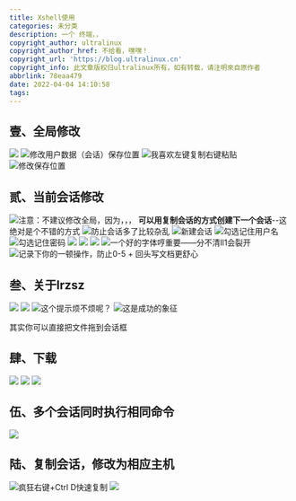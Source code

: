 ```yaml
---
title: Xshell使用
categories: 未分类
description: 一个 终端，，
copyright_author: ultralinux
copyright_author_href: 不给看，嘿嘿！
copyright_url: 'https://blog.ultralinux.cn'
copyright_info: 此文章版权归ultralinux所有，如有转载，请注明來自原作者
abbrlink: 78eaa479
date: 2022-04-04 14:10:58
tags:
---
```


## 壹、全局修改
![](https://img.ultralinux.cn/img/202302151423953.png?imageslim)
![修改用户数据（会话）保存位置](https://img.ultralinux.cn/img/202302151423979.png?imageslim)
![我喜欢左键复制右键粘贴](https://img.ultralinux.cn/img/202302151423607.png?imageslim)
![修改保存位置](https://img.ultralinux.cn/img/202302151423444.png?imageslim)

## 贰、当前会话修改
![注意：不建议修改全局，因为，，，](https://img.ultralinux.cn/img/202302151424634.png?imageslim)
**可以用复制会话的方式创建下一个会话**--这绝对是个不错的方式
![防止会话多了比较杂乱](https://img.ultralinux.cn/img/202302151424962.png?imageslim)
![新建会话](https://img.ultralinux.cn/img/202302151425374.png?imageslim)
![勾选记住用户名](https://img.ultralinux.cn/img/202302151425277.png?imageslim)
![勾选记住密码](https://img.ultralinux.cn/img/202302151426954.png?imageslim)
![](https://img.ultralinux.cn/img/202302151426321.png?imageslim)
![](https://img.ultralinux.cn/img/202302151426773.png?imageslim)
![](https://img.ultralinux.cn/img/202302151427392.png?imageslim)
![一个好的字体哼重要——分不清Il1会裂开](https://img.ultralinux.cn/img/202302151427098.png?imageslim)
![记录下你的一顿操作，防止0-5 + 回头写文档更舒心](https://img.ultralinux.cn/img/202302151427496.png?imageslim)

## 叁、关于lrzsz
![](https://img.ultralinux.cn/img/202302151431377.png?imageslim)
![](https://img.ultralinux.cn/img/202302151432296.png?imageslim)
![这个提示烦不烦呢？](https://img.ultralinux.cn/img/202302151432811.png?imageslim)
![这是成功的象征](https://img.ultralinux.cn/img/202302151432436.png?imageslim)

其实你可以直接把文件拖到会话框
## 肆、下载
![](https://img.ultralinux.cn/img/202302151432458.png?imageslim)
![](https://img.ultralinux.cn/img/202302151433467.png?imageslim)
![](https://img.ultralinux.cn/img/202302151433498.png?imageslim)

## 伍、多个会话同时执行相同命令
![](https://img.ultralinux.cn/img/202302151433671.png?imageslim)

## 陆、复制会话，修改为相应主机
![疯狂右键+Ctrl D快速复制](https://img.ultralinux.cn/img/202302151433542.png?imageslim)
![](https://img.ultralinux.cn/img/202302151434588.png?imageslim)





